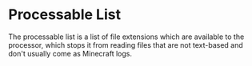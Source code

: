 # Processable List

The processable list is a list of file
extensions which are available to the processor,
which stops it from reading files that are not
text-based and don't usually come as Minecraft
logs.

